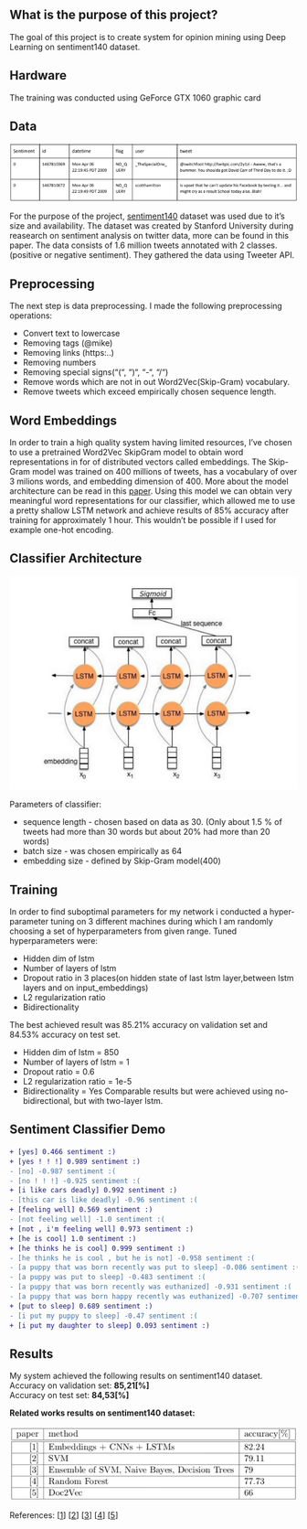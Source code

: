 ## What is the purpose of this project?
The goal of this project is to create system for opinion mining using Deep Learning on sentiment140 dataset.

## Hardware
The training was conducted using GeForce GTX 1060 graphic card

## Data

<img src="https://github.com/PiotrSobczak/emotion-recognition-from-speech/blob/master/assets/data.png" width="600"></img>

For the purpose of the project, [sentiment140](http://help.sentiment140.com/for-students) dataset was used due to it’s size and availability.
The dataset was created by Stanford University during reasearch on sentiment analysis on
twitter data, more can be found in this paper. The data consists of 1.6 million tweets annotated
with 2 classes.(positive or negative sentiment). They gathered the data using Tweeter API.

## Preprocessing  
The next step is data preprocessing. I made the following preprocessing operations:
- Convert text to lowercase
- Removing tags (@mike)
- Removing links (https:..)
- Removing numbers
- Removing special signs(“(“, “)“, “-“, “/“)
- Remove words which are not in out Word2Vec(Skip-Gram) vocabulary.
- Remove tweets which exceed empirically chosen sequence length.

## Word Embeddings   
In order to train a high quality system having limited resources, I’ve chosen to use a pretrained Word2Vec SkipGram model to obtain word representations in for of distributed vectors called embeddings. The Skip-Gram model was trained on 400 millions of tweets, has a vocabulary of over 3 milions words, and embedding dimension of 400. More about the model architecture can be read in this [paper](https://mail.google.com/mail/u/0/#search/drasza/QgrcJHsNnjWZGsJFSqZKklBHfqsJdSmMLnv?projector=1&messagePartId=0.1). Using this model we can obtain very meaningful word representations for our classifier, which allowed me to use a pretty shallow LSTM network and achieve results of 85% accuracy after training for approximately 1 hour. This wouldn’t be possible if I used for example one-hot encoding.

## Classifier Architecture  
<img src="https://github.com/PiotrSobczak/emotion-recognition-from-speech/blob/master/assets/architecture.png" width="600"></img>

Parameters of classifier:
- sequence length - chosen based on data as 30. (Only about 1.5 % of tweets had more
than 30 words but about 20% had more than 20 words)
- batch size - was chosen empirically as 64
- embedding size - defined by Skip-Gram model(400)

## Training
In order to find suboptimal parameters for my network i conducted a hyper-parameter tuning
on 3 different machines during which I am randomly choosing a set of hyperparameters from
given range.
Tuned hyperparameters were:
- Hidden dim of lstm
- Number of layers of lstm
- Dropout ratio in 3 places(on hidden state of last lstm layer,between lstm layers and on
input_embeddings)
- L2 regularization ratio
- Bidirectionality

The best achieved result was 85.21% accuracy on validation set and 84.53% accuracy on test
set.
- Hidden dim of lstm = 850
- Number of layers of lstm = 1
- Dropout ratio = 0.6
- L2 regularization ratio = 1e-5
- Bidirectionality = Yes
Comparable results but were achieved using no-bidirectional, but with two-layer lstm.

## Sentiment Classifier Demo   
```diff
+ [yes] 0.466 sentiment :)  
+ [yes ! ! !] 0.989 sentiment :)  
- [no] -0.987 sentiment :(  
- [no ! ! !] -0.925 sentiment :(  
+ [i like cars deadly] 0.992 sentiment :)  
- [this car is like deadly] -0.96 sentiment :(  
+ [feeling well] 0.569 sentiment :)  
- [not feeling well] -1.0 sentiment :(  
+ [not , i'm feeling well] 0.973 sentiment :)  
+ [he is cool] 1.0 sentiment :)  
+ [he thinks he is cool] 0.999 sentiment :)  
- [he thinks he is cool , but he is not] -0.958 sentiment :(  
- [a puppy that was born recently was put to sleep] -0.086 sentiment :(  
- [a puppy was put to sleep] -0.483 sentiment :(  
- [a puppy that was born recently was euthanized] -0.931 sentiment :(  
- [a puppy that was born happy recently was euthanized] -0.707 sentiment :(  
+ [put to sleep] 0.689 sentiment :)  
- [i put my puppy to sleep] -0.47 sentiment :(  
+ [i put my daughter to sleep] 0.093 sentiment :)  
```

## Results
My system achieved the following results on sentiment140 dataset.   
Accuracy on validation set: **85,21[%]**   
Accuracy on test set: **84,53[%]**

**Related works results on sentiment140 dataset:**

<img src="https://github.com/PiotrSobczak/emotion-recognition-from-speech/blob/master/assets/results.png" width="600"></img>

References:
[[1](https://aaai.org/ocs/index.php/FLAIRS/FLAIRS17/paper/download/15430/14952)]
[[2](https://books.google.pl/books?id=WQRrDwAAQBAJ&pg=PA234&lpg=PA234&dq=sentiment140+f1+score&source=bl&ots=kFYaA7Qz3r&sig=ACfU3U3CEAKCviWY72GNDrEq6ixffYTzmQ&hl=pl&sa=X&ved=2ahUKEwj_0bvcxofgAhWQKCwKHXFMCGkQ6AEwAHoECAkQAQ#v=onepage&q=sentiment140%20%20f1%20score&f=false)]
[[3](https://cora.ucc.ie/bitstream/handle/10468/3972/2619.pdf?sequence=1)]
[[4](https://www.sciencedirect.com/science/article/pii/S0957417417300751)]
[[5](https://arxiv.org/pdf/1806.02863.pdf)]
